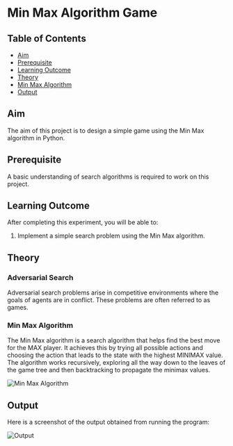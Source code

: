 # Min Max Algorithm Game

## Table of Contents
- [Aim](#aim)
- [Prerequisite](#prerequisite)
- [Learning Outcome](#learning-outcome)
- [Theory](#theory)
- [Min Max Algorithm](#min-max-algorithm)
- [Output](#output)

## Aim
The aim of this project is to design a simple game using the Min Max algorithm in Python.

## Prerequisite
A basic understanding of search algorithms is required to work on this project.

## Learning Outcome
After completing this experiment, you will be able to:
1. Implement a simple search problem using the Min Max algorithm.

## Theory
### Adversarial Search
Adversarial search problems arise in competitive environments where the goals of agents are in conflict. These problems are often referred to as games.

### Min Max Algorithm
The Min Max algorithm is a search algorithm that helps find the best move for the MAX player. It achieves this by trying all possible actions and choosing the action that leads to the state with the highest MINIMAX value. The algorithm works recursively, exploring all the way down to the leaves of the game tree and then backtracking to propagate the minimax values.

![Min Max Algorithm](https://user-images.githubusercontent.com/57552973/207907446-fe6c8c8a-defa-4990-92a6-44729710cbe9.png)

## Output
Here is a screenshot of the output obtained from running the program:

![Output](https://user-images.githubusercontent.com/57552973/207907616-77386805-d7a2-4ea9-b034-c185d8641666.png)